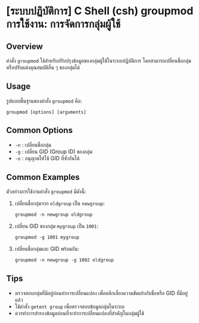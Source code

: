 # [ระบบปฏิบัติการ] C Shell (csh) groupmod การใช้งาน: การจัดการกลุ่มผู้ใช้

## Overview
คำสั่ง `groupmod` ใช้สำหรับปรับปรุงข้อมูลของกลุ่มผู้ใช้ในระบบปฏิบัติการ โดยสามารถเปลี่ยนชื่อกลุ่มหรือปรับแต่งคุณสมบัติอื่น ๆ ของกลุ่มได้

## Usage
รูปแบบพื้นฐานของคำสั่ง `groupmod` คือ:

```
groupmod [options] [arguments]
```

## Common Options
- `-n` : เปลี่ยนชื่อกลุ่ม
- `-g` : เปลี่ยน GID (Group ID) ของกลุ่ม
- `-o` : อนุญาตให้ใช้ GID ที่ซ้ำกันได้

## Common Examples
ตัวอย่างการใช้งานคำสั่ง `groupmod` มีดังนี้:

1. เปลี่ยนชื่อกลุ่มจาก `oldgroup` เป็น `newgroup`:
   ```csh
   groupmod -n newgroup oldgroup
   ```

2. เปลี่ยน GID ของกลุ่ม `mygroup` เป็น `1001`:
   ```csh
   groupmod -g 1001 mygroup
   ```

3. เปลี่ยนชื่อกลุ่มและ GID พร้อมกัน:
   ```csh
   groupmod -n newgroup -g 1002 oldgroup
   ```

## Tips
- ตรวจสอบกลุ่มที่มีอยู่ก่อนทำการเปลี่ยนแปลง เพื่อหลีกเลี่ยงความขัดแย้งกับชื่อหรือ GID ที่มีอยู่แล้ว
- ใช้คำสั่ง `getent group` เพื่อตรวจสอบข้อมูลกลุ่มในระบบ
- ควรทำการสำรองข้อมูลก่อนที่จะทำการเปลี่ยนแปลงที่สำคัญในกลุ่มผู้ใช้